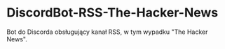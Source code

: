 # DiscordBot-RSS-The-Hacker-News
Bot do Discorda obsługujący kanał RSS, w tym wypadku "The Hacker News".
